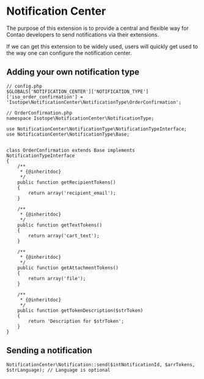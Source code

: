Notification Center
===================

The purpose of this extension is to provide a central and flexible way for
Contao developers to send notifications via their extensions.

If we can get this extension to be widely used, users will quickly get used
to the way one can configure the notification center.

## Adding your own notification type

```
// config.php
$GLOBALS['NOTIFICATION_CENTER']['NOTIFICATION_TYPE']['iso_order_confirmation'] = 'Isotope\NotificationCenter\NotificationType\OrderConfirmation';

// OrderConfirmation.php
namespace Isotope\NotificationCenter\NotificationType;

use NotificationCenter\NotificationType\NotificationTypeInterface;
use NotificationCenter\NotificationType\Base;


class OrderConfirmation extends Base implements NotificationTypeInterface
{
    /**
     * {@inheritdoc}
     */
    public function getRecipientTokens()
    {
        return array('recipient_email');
    }

    /**
     * {@inheritdoc}
     */
    public function getTextTokens()
    {
        return array('cart_text');
    }

    /**
     * {@inheritdoc}
     */
    public function getAttachmentTokens()
    {
        return array('file');
    }

    /**
     * {@inheritdoc}
     */
    public function getTokenDescription($strToken)
    {
        return 'Description for $strToken';
    }
}
```


## Sending a notification

```
NotificationCenter\Notification::send($intNotificationId, $arrTokens, $strLanguage); // Language is optional
```